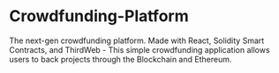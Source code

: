 # Crowdfunding-Platform
The next-gen crowdfunding platform. Made with React, Solidity Smart Contracts, and ThirdWeb - This simple crowdfunding application allows users to back projects through the Blockchain and Ethereum.
